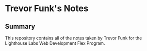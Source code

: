 # Trevor Funk's Notes

## Summary

This repository contains all of the notes taken by Trevor Funk for the Lighthouse Labs Web Development Flex Program.